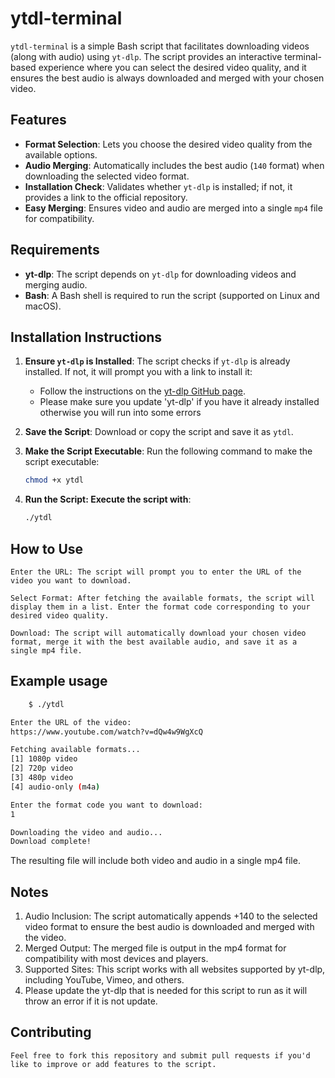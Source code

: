 # ytdl-terminal

`ytdl-terminal` is a simple Bash script that facilitates downloading videos (along with audio) using `yt-dlp`. The script provides an interactive terminal-based experience where you can select the desired video quality, and it ensures the best audio is always downloaded and merged with your chosen video.

## Features

- **Format Selection**: Lets you choose the desired video quality from the available options.
- **Audio Merging**: Automatically includes the best audio (`140` format) when downloading the selected video format.
- **Installation Check**: Validates whether `yt-dlp` is installed; if not, it provides a link to the official repository.
- **Easy Merging**: Ensures video and audio are merged into a single `mp4` file for compatibility.

## Requirements

- **yt-dlp**: The script depends on `yt-dlp` for downloading videos and merging audio.
- **Bash**: A Bash shell is required to run the script (supported on Linux and macOS).

## Installation Instructions

1. **Ensure `yt-dlp` is Installed**: 
   The script checks if `yt-dlp` is already installed. If not, it will prompt you with a link to install it:
   - Follow the instructions on the [yt-dlp GitHub page](https://github.com/yt-dlp/yt-dlp).
   - Please make sure you update 'yt-dlp' if you have it already installed otherwise you will run into some errors
   

2. **Save the Script**:
   Download or copy the script and save it as `ytdl`.

3. **Make the Script Executable**:
   Run the following command to make the script executable:
   ```bash
   chmod +x ytdl

4. **Run the Script: Execute the script with**:
    ```bash
    ./ytdl


## How to Use
    Enter the URL: The script will prompt you to enter the URL of the video you want to download.

    Select Format: After fetching the available formats, the script will display them in a list. Enter the format code corresponding to your desired video quality.

    Download: The script will automatically download your chosen video format, merge it with the best available audio, and save it as a single mp4 file.

## Example usage
```bash
    $ ./ytdl

Enter the URL of the video:
https://www.youtube.com/watch?v=dQw4w9WgXcQ

Fetching available formats...
[1] 1080p video
[2] 720p video
[3] 480p video
[4] audio-only (m4a)

Enter the format code you want to download:
1

Downloading the video and audio...
Download complete!
```
The resulting file will include both video and audio in a single mp4 file.

## Notes
1.    Audio Inclusion: The script automatically appends +140 to the selected video format to ensure the best audio is downloaded and merged with the video.
2.    Merged Output: The merged file is output in the mp4 format for compatibility with most devices and players.
3.    Supported Sites: This script works with all websites supported by yt-dlp, including YouTube, Vimeo, and others.
4. Please update the yt-dlp that is needed for this script to run as it will throw an error if it is not update.

## Contributing
    Feel free to fork this repository and submit pull requests if you'd like to improve or add features to the script.
    
